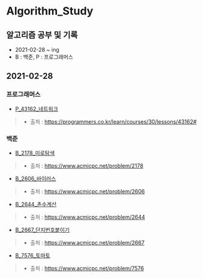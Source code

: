 # Algorithm_Study

## 알고리즘 공부 및 기록
* 2021-02-28 ~ ing
* B : 백준, P : 프로그래머스

## 2021-02-28
### 프로그래머스
* [P_43162_네트워크](URL "https://github.com/j2junn/Algorithm_Study/blob/main/programmers/P_43162_네트워크.py")
> * 출처 : https://programmers.co.kr/learn/courses/30/lessons/43162#

### 백준
* [B_2178_미로탐색](URL "https://github.com/j2junn/Algorithm_Study/blob/main/acmicpc/B_2178_미로탐색.py")
> * 출처 : https://www.acmicpc.net/problem/2178

* [B_2606_바이러스](URL "https://github.com/j2junn/Algorithm_Study/blob/main/acmicpc/B_2606_바이러스.py")
> * 출처 : https://www.acmicpc.net/problem/2606

* [B_2644_촌수계산](URL "https://github.com/j2junn/Algorithm_Study/blob/main/acmicpc/B_2644_촌수계산.py")
> * 출처 : https://www.acmicpc.net/problem/2644

* [B_2667_단지번호붙이기](URL "https://github.com/j2junn/Algorithm_Study/blob/main/acmicpc/B_2667_단지번호붙이기.py")
> * 출처 : https://www.acmicpc.net/problem/2667

* [B_7576_토마토](URL "https://github.com/j2junn/Algorithm_Study/blob/main/acmicpc/B_7576_토마토.py")
> * 출처 : https://www.acmicpc.net/problem/7576
